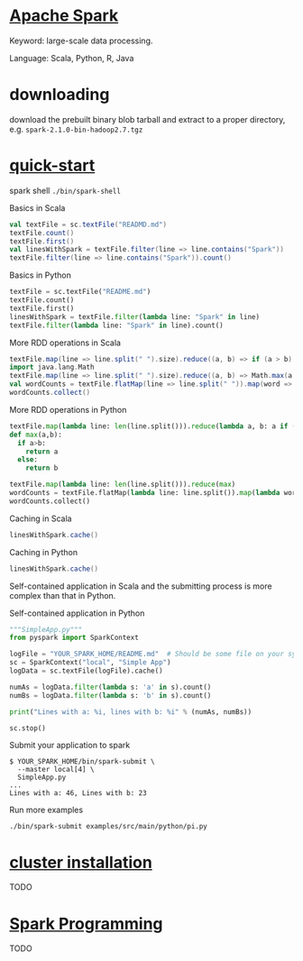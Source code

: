 [Apache Spark](https://spark.apache.org)
===

Keyword: large-scale data processing.

Language: Scala, Python, R, Java

# downloading

download the prebuilt binary blob tarball and extract to a proper directory,
e.g. `spark-2.1.0-bin-hadoop2.7.tgz`

# [quick-start](http://spark.apache.org/docs/latest/quick-start.html)

spark shell `./bin/spark-shell`

Basics in Scala

```scala
val textFile = sc.textFile("READMD.md")
textFile.count()
textFile.first()
val linesWithSpark = textFile.filter(line => line.contains("Spark"))
textFile.filter(line => line.contains("Spark")).count()
```

Basics in Python

```python
textFile = sc.textFile("README.md")
textFile.count()
textFile.first()
linesWithSpark = textFile.filter(lambda line: "Spark" in line)
textFile.filter(lambda line: "Spark" in line).count()
```

More RDD operations in Scala

```scala
textFile.map(line => line.split(" ").size).reduce((a, b) => if (a > b) a else b)
import java.lang.Math
textFile.map(line => line.split(" ").size).reduce((a, b) => Math.max(a, b))
val wordCounts = textFile.flatMap(line => line.split(" ")).map(word => (word, 1)).reduceByKey((a, b) => a + b)
wordCounts.collect()
```

More RDD operations in Python

```python
textFile.map(lambda line: len(line.split())).reduce(lambda a, b: a if (a > b) else b)
def max(a,b):
  if a>b:
    return a
  else:
    return b

textFile.map(lambda line: len(line.split())).reduce(max)
wordCounts = textFile.flatMap(lambda line: line.split()).map(lambda word: (word, 1)).reduceByKey(lambda a, b: a+b)
wordCounts.collect()
```

Caching in Scala

```scala
linesWithSpark.cache()
```

Caching in Python

```scala
linesWithSpark.cache()
```

Self-contained application in Scala and the submitting process is more complex
than that in Python.

Self-contained application in Python

```python
"""SimpleApp.py"""
from pyspark import SparkContext

logFile = "YOUR_SPARK_HOME/README.md"  # Should be some file on your system
sc = SparkContext("local", "Simple App")
logData = sc.textFile(logFile).cache()

numAs = logData.filter(lambda s: 'a' in s).count()
numBs = logData.filter(lambda s: 'b' in s).count()

print("Lines with a: %i, lines with b: %i" % (numAs, numBs))

sc.stop()
```

Submit your application to spark

```
$ YOUR_SPARK_HOME/bin/spark-submit \
  --master local[4] \
  SimpleApp.py
...
Lines with a: 46, Lines with b: 23
```

Run more examples

```
./bin/spark-submit examples/src/main/python/pi.py
```

# [cluster installation](http://spark.apache.org/docs/latest/cluster-overview.html)

TODO

# [Spark Programming](http://spark.apache.org/docs/latest/programming-guide.html)

TODO
